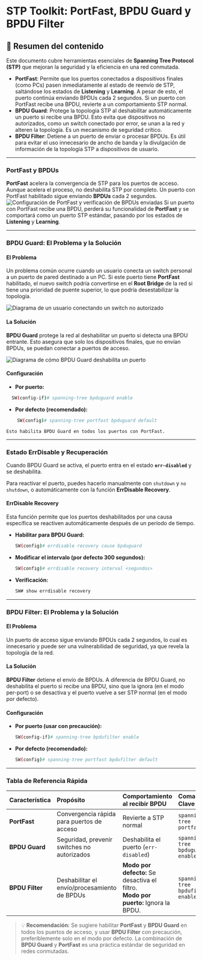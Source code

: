 # STP Toolkit: PortFast, BPDU Guard y BPDU Filter

## 📝 **Resumen del contenido**

Este documento cubre herramientas esenciales de **Spanning Tree Protocol (STP)** que mejoran la seguridad y la eficiencia en una red conmutada.

- **PortFast**: Permite que los puertos conectados a dispositivos finales (como PCs) pasen inmediatamente al estado de reenvío de STP, saltándose los estados de **Listening** y **Learning**. A pesar de esto, el puerto continúa enviando BPDUs cada 2 segundos. Si un puerto con PortFast recibe una BPDU, revierte a un comportamiento STP normal.
- **BPDU Guard**: Protege la topología STP al deshabilitar automáticamente un puerto si recibe una BPDU. Esto evita que dispositivos no autorizados, como un switch conectado por error, se unan a la red y alteren la topología. Es un mecanismo de seguridad crítico.
- **BPDU Filter**: Detiene a un puerto de enviar o procesar BPDUs. Es útil para evitar el uso innecesario de ancho de banda y la divulgación de información de la topología STP a dispositivos de usuario.

---

### **PortFast y BPDUs**

**PortFast** acelera la convergencia de STP para los puertos de acceso. Aunque acelera el proceso, no deshabilita STP por completo. Un puerto con PortFast habilitado sigue enviando **BPDUs** cada 2 segundos.
![Configuración de PortFast y verificación de BPDUs enviadas](images/lab-dia6/portfast-bpdu-sent.png)
Si un puerto con PortFast recibe una BPDU, perderá su funcionalidad de **PortFast** y se comportará como un puerto STP estándar, pasando por los estados de **Listening** y **Learning**.

---

### **BPDU Guard: El Problema y la Solución**

#### **El Problema**

Un problema común ocurre cuando un usuario conecta un switch personal a un puerto de pared destinado a un PC. Si este puerto tiene **PortFast** habilitado, el nuevo switch podría convertirse en el **Root Bridge** de la red si tiene una prioridad de puente superior, lo que podría desestabilizar la topología.

![Diagrama de un usuario conectando un switch no autorizado](images/lab-dia6/bpdu-guard-problem.png)

#### **La Solución**

**BPDU Guard** protege la red al deshabilitar un puerto si detecta una BPDU entrante. Esto asegura que solo los dispositivos finales, que no envían BPDUs, se puedan conectar a puertos de acceso.

![Diagrama de cómo BPDU Guard deshabilita un puerto](images/lab-dia6/bpdu-guard-solution.png)

#### **Configuración**

- **Por puerto:**
```bash
  SW(config-if)# spanning-tree bpduguard enable
```

  - **Por defecto (recomendado):**
```bash
    SW(config)# spanning-tree portfast bpduguard default
```
    Esto habilita BPDU Guard en todos los puertos con PortFast.

-----

### **Estado ErrDisable y Recuperación**

Cuando BPDU Guard se activa, el puerto entra en el estado **`err-disabled`** y se deshabilita.

Para reactivar el puerto, puedes hacerlo manualmente con `shutdown` y `no shutdown`, o automáticamente con la función **ErrDisable Recovery**.

#### **ErrDisable Recovery**

Esta función permite que los puertos deshabilitados por una causa específica se reactiven automáticamente después de un período de tiempo.

  - **Habilitar para BPDU Guard:**
    ```bash
    SW(config)# errdisable recovery cause bpduguard
    ```
  - **Modificar el intervalo (por defecto 300 segundos):**
    ```bash
    SW(config)# errdisable recovery interval <segundos>
    ```
  - **Verificación:**
    ```bash
    SW# show errdisable recovery
    ```

-----

### **BPDU Filter: El Problema y la Solución**

#### **El Problema**

Un puerto de acceso sigue enviando BPDUs cada 2 segundos, lo cual es innecesario y puede ser una vulnerabilidad de seguridad, ya que revela la topología de la red.

#### **La Solución**

**BPDU Filter** detiene el envío de BPDUs. A diferencia de BPDU Guard, no deshabilita el puerto si recibe una BPDU, sino que la ignora (en el modo per-port) o se desactiva y el puerto vuelve a ser STP normal (en el modo por defecto).

#### **Configuración**

  - **Por puerto (usar con precaución):**
    ```bash
    SW(config-if)# spanning-tree bpdufilter enable
    ```
  - **Por defecto (recomendado):**
    ```bash
    SW(config)# spanning-tree portfast bpdufilter default
    ```

-----

### **Tabla de Referencia Rápida**

| Característica | Propósito | Comportamiento al recibir BPDU | Comando Clave |
| :--- | :--- | :--- | :--- |
| **PortFast** | Convergencia rápida para puertos de acceso | Revierte a STP normal | `spanning-tree portfast` |
| **BPDU Guard** | Seguridad, prevenir switches no autorizados | Deshabilita el puerto (`err-disabled`) | `spanning-tree bpduguard enable` |
| **BPDU Filter** | Deshabilitar el envío/procesamiento de BPDUs | **Modo por defecto:** Se desactiva el filtro. <br> **Modo por puerto:** Ignora la BPDU. | `spanning-tree bpdufilter enable` |

> 💡 **Recomendación:** Se sugiere habilitar **PortFast** y **BPDU Guard** en todos los puertos de acceso, y usar **BPDU Filter** con precaución, preferiblemente solo en el modo por defecto. La combinación de **BPDU Guard** y **PortFast** es una práctica estándar de seguridad en redes conmutadas.

```
```
